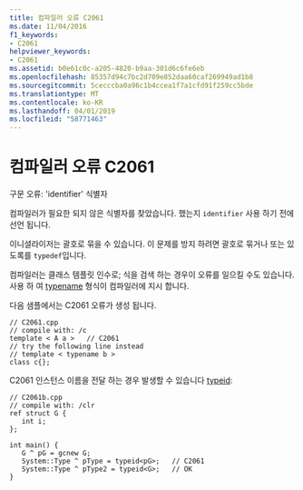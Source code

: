 ```yaml
---
title: 컴파일러 오류 C2061
ms.date: 11/04/2016
f1_keywords:
- C2061
helpviewer_keywords:
- C2061
ms.assetid: b0e61c0c-a205-4820-b9aa-301d6c6fe6eb
ms.openlocfilehash: 85357d94c7bc2d709e852daa60caf269949ad1b8
ms.sourcegitcommit: 5cecccba0a96c1b4ccea1f7a1cfd91f259cc5bde
ms.translationtype: MT
ms.contentlocale: ko-KR
ms.lasthandoff: 04/01/2019
ms.locfileid: "58771463"
---
```

# <a name="compiler-error-c2061"></a>컴파일러 오류 C2061

구문 오류: 'identifier' 식별자

컴파일러가 필요한 되지 않은 식별자를 찾았습니다. 했는지 `identifier` 사용 하기 전에 선언 됩니다.

이니셜라이저는 괄호로 묶을 수 있습니다. 이 문제를 방지 하려면 괄호로 묶거나 또는 있도록를 `typedef`입니다.

컴파일러는 클래스 템플릿 인수로; 식을 검색 하는 경우이 오류를 일으킬 수도 있습니다. 사용 하 여 [typename](../../cpp/typename.md) 형식이 컴파일러에 지시 합니다.

다음 샘플에서는 C2061 오류가 생성 됩니다.

```
// C2061.cpp
// compile with: /c
template < A a >   // C2061
// try the following line instead
// template < typename b >
class c{};
```

C2061 인스턴스 이름을 전달 하는 경우 발생할 수 있습니다 [typeid](../../extensions/typeid-cpp-component-extensions.md):

```
// C2061b.cpp
// compile with: /clr
ref struct G {
   int i;
};

int main() {
   G ^ pG = gcnew G;
   System::Type ^ pType = typeid<pG>;   // C2061
   System::Type ^ pType2 = typeid<G>;   // OK
}
```